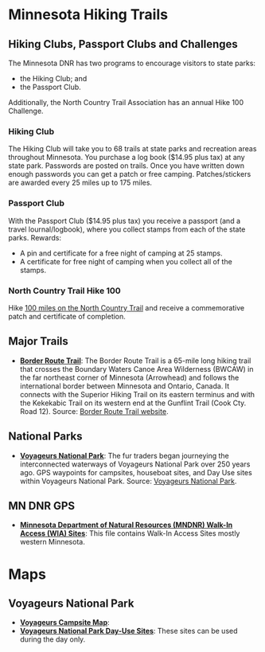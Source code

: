 # Minnesota Hiking Trails

## Hiking Clubs, Passport Clubs and Challenges

The Minnesota DNR has two programs to encourage visitors to state parks: 

- the Hiking Club; and 
- the Passport Club.

Additionally, the North Country Trail Association has an annual Hike 100 Challenge.

### Hiking Club

The Hiking Club will take you to 68 trails at state parks and recreation areas throughout Minnesota.  You purchase a log book
($14.95 plus tax) at any state park.  Passwords are posted on trails.  Once you have written down enough passwords you can
get a patch or free camping.  Patches/stickers are awarded every 25 miles up to 175 miles.

### Passport Club
With the Passport Club ($14.95 plus tax) you receive a passport (and a travel lournal/logbook), where you collect stamps from each of the state parks.  Rewards:

- A pin and certificate for a free night of camping at 25 stamps.
- A certificate for free night of camping when you collect all of the stamps.

### North Country Trail Hike 100

Hike [100 miles on the North Country Trail](https://northcountrytrail.org/hike-100-challenge/) and receive a commemorative patch and certificate of completion. 

## Major Trails

+ **[Border Route Trail](BRT.gpx)**: The Border Route Trail is a 65-mile long hiking trail that crosses the Boundary Waters Canoe Area Wilderness (BWCAW) in the far northeast corner of Minnesota (Arrowhead) and follows the international border between Minnesota and Ontario, Canada. It connects with the Superior Hiking Trail on its eastern terminus and with the Kekekabic Trail on its western end at the Gunflint Trail (Cook Cty. Road 12). Source: [Border Route Trail website](https://www.borderroutetrail.org/maps.html).

## National Parks

+ **[Voyageurs National Park](Voyageurs-GPS-waypoints-tracks-for-web-3-29-2019.gpx)**: The fur traders began journeying the interconnected waterways of Voyageurs National Park over 250 years ago. GPS waypoints for campsites, houseboat sites, and Day Use sites within Voyageurs National Park. Source: [Voyageurs National Park](https://www.nps.gov/voya/planyourvisit/gps-waypoints.htm).

## MN DNR GPS

+ **[Minnesota Department of Natural Resources (MNDNR) Walk-In Access (WIA) Sites](mnwiapoi2019.gpx)**: This file contains Walk-In Access
Sites mostly western Minnesota.

# Maps

## Voyageurs National Park

+ **[Voyageurs Campsite Map](VOYA_web_VNP_Campsites_Map.pdf)**:
+ **[Voyageurs National Park Day-Use Sites](VOYA_DayUseMap_withAmenties2016_LowRes.pdf)**: These sites can be used during the day only.

